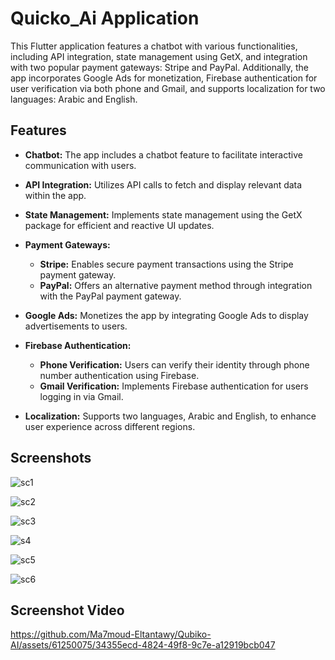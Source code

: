 # Quicko_Ai Application

This Flutter application features a chatbot with various functionalities, including API integration, state management using GetX, and integration with two popular payment gateways: Stripe and PayPal. Additionally, the app incorporates Google Ads for monetization, Firebase authentication for user verification via both phone and Gmail, and supports localization for two languages: Arabic and English.

## Features

- **Chatbot:** The app includes a chatbot feature to facilitate interactive communication with users.

- **API Integration:** Utilizes API calls to fetch and display relevant data within the app.

- **State Management:** Implements state management using the GetX package for efficient and reactive UI updates.

- **Payment Gateways:**
  - **Stripe:** Enables secure payment transactions using the Stripe payment gateway.
  - **PayPal:** Offers an alternative payment method through integration with the PayPal payment gateway.

- **Google Ads:** Monetizes the app by integrating Google Ads to display advertisements to users.

- **Firebase Authentication:**
  - **Phone Verification:** Users can verify their identity through phone number authentication using Firebase.
  - **Gmail Verification:** Implements Firebase authentication for users logging in via Gmail.

- **Localization:** Supports two languages, Arabic and English, to enhance user experience across different regions.

  
## Screenshots

![sc1](https://github.com/Ma7moud-Eltantawy/Qubiko-AI/assets/61250075/d3485d4e-92e7-4bc9-8e42-96750b860e33)

![sc2](https://github.com/Ma7moud-Eltantawy/Qubiko-AI/assets/61250075/a14e2432-b8ff-4feb-a62e-b799f1d73348)

![sc3](https://github.com/Ma7moud-Eltantawy/Qubiko-AI/assets/61250075/8bc72770-ffba-4970-8686-a1775b71d29a)

![s4](https://github.com/Ma7moud-Eltantawy/Qubiko-AI/assets/61250075/59e98565-cd9e-457b-8507-9007b56f1ba5)

![sc5](https://github.com/Ma7moud-Eltantawy/Qubiko-AI/assets/61250075/7f57531a-4e9e-4759-be5e-f4068f9ecef7)

![sc6](https://github.com/Ma7moud-Eltantawy/Qubiko-AI/assets/61250075/353929b9-cd14-4c40-8ec3-7565ef6f9d03)


## Screenshot Video

https://github.com/Ma7moud-Eltantawy/Qubiko-AI/assets/61250075/34355ecd-4824-49f8-9c7e-a12919bcb047



